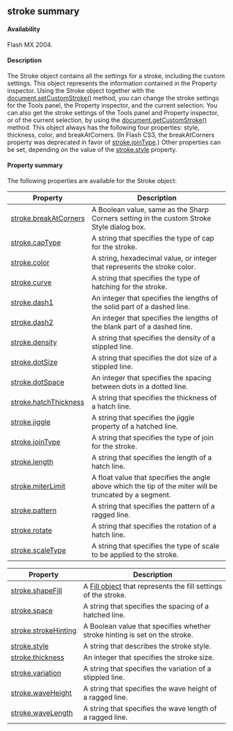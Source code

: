 ## stroke summary

#### Availability

Flash MX 2004.

#### Description

The Stroke object contains all the settings for a stroke, including the custom settings. This object represents the information contained in the Property inspector. Using the Stroke object together with the [document.setCustomStroke()](#!AdobeDocs/developers-animatesdk-docs/master/Document_object/docum480.md) method, you can change the stroke settings for the Tools panel, the Property inspector, and the current selection. You can also get the stroke settings of the Tools panel and Property inspector, or of the current selection, by using the [document.getCustomStroke()](#!AdobeDocs/developers-animatesdk-docs/master/Document_object/docume75.md) method.
This object always has the following four properties: style, thickness, color, and breakAtCorners. (In Flash CS3, the breakAtCorners property was deprecated in favor of [stroke.joinType](#!AdobeDocs/developers-animatesdk-docs/master/Stroke_object/stroke11.md).) Other properties can be set, depending on the value of the [stroke.style](#!AdobeDocs/developers-animatesdk-docs/master/Stroke_object/stroke20.md) property.

#### Property summary

The following properties are available for the Stroke object:

| **Property**                                    | **Description**                                                                                         |
|-------------------------------------------------|---------------------------------------------------------------------------------------------------------|
| [stroke.breakAtCorners](#!AdobeDocs/developers-animatesdk-docs/master/Stroke_object/stroke.md) | A Boolean value, same as the Sharp Corners setting in the custom Stroke Style dialog box.               |
| [stroke.capType](#!AdobeDocs/developers-animatesdk-docs/master/Stroke_object/stroke1.md)                 | A string that specifies the type of cap for the stroke.                                                 |
| [stroke.color](#!AdobeDocs/developers-animatesdk-docs/master/Stroke_object/stroke2.md)                   | A string, hexadecimal value, or integer that represents the stroke color.                               |
| [stroke.curve](#!AdobeDocs/developers-animatesdk-docs/master/Stroke_object/stroke3.md)                   | A string that specifies the type of hatching for the stroke.                                            |
| [stroke.dash1](#!AdobeDocs/developers-animatesdk-docs/master/Stroke_object/stroke4.md)                   | An integer that specifies the lengths of the solid part of a dashed line.                               |
| [stroke.dash2](#!AdobeDocs/developers-animatesdk-docs/master/Stroke_object/stroke5.md)                   | An integer that specifies the lengths of the blank part of a dashed line.                               |
| [stroke.density](#!AdobeDocs/developers-animatesdk-docs/master/Stroke_object/stroke6.md)                 | A string that specifies the density of a stippled line.                                                 |
| [stroke.dotSize](#!AdobeDocs/developers-animatesdk-docs/master/Stroke_object/stroke7.md)                 | A string that specifies the dot size of a stippled line.                                                |
| [stroke.dotSpace](#!AdobeDocs/developers-animatesdk-docs/master/Stroke_object/stroke8.md)                | An integer that specifies the spacing between dots in a dotted line.                                    |
| [stroke.hatchThickness](#!AdobeDocs/developers-animatesdk-docs/master/Stroke_object/stroke9.md)          | A string that specifies the thickness of a hatch line.                                                  |
| [stroke.jiggle](#!AdobeDocs/developers-animatesdk-docs/master/Stroke_object/stroke10.md)                  | A string that specifies the jiggle property of a hatched line.                                          |
| [stroke.joinType](#!AdobeDocs/developers-animatesdk-docs/master/Stroke_object/stroke11.md)                | A string that specifies the type of join for the stroke.                                                |
| [stroke.length](#!AdobeDocs/developers-animatesdk-docs/master/Stroke_object/stroke12.md)                  | A string that specifies the length of a hatch line.                                                     |
| [stroke.miterLimit](#!AdobeDocs/developers-animatesdk-docs/master/Stroke_object/stroke13.md)              | A float value that specifies the angle above which the tip of the miter will be truncated by a segment. |
| [stroke.pattern](#!AdobeDocs/developers-animatesdk-docs/master/Stroke_object/stroke14.md)                 | A string that specifies the pattern of a ragged line.                                                   |
| [stroke.rotate](#!AdobeDocs/developers-animatesdk-docs/master/Stroke_object/stroke15.md)                  | A string that specifies the rotation of a hatch line.                                                   |
| [stroke.scaleType](#!AdobeDocs/developers-animatesdk-docs/master/Stroke_object/stroke16.md)               | A string that specifies the type of scale to be applied to the stroke.                                  |

| **Property**                          | **Description**                                                                 |
|---------------------------------------|---------------------------------------------------------------------------------|
| [stroke.shapeFill](#!AdobeDocs/developers-animatesdk-docs/master/Stroke_object/stroke17.md)     | A [Fill object](#!AdobeDocs/developers-animatesdk-docs/master/Fill_object/fill_summary.md) that represents the fill settings of the stroke. |
| [stroke.space](#!AdobeDocs/developers-animatesdk-docs/master/Stroke_object/stroke18.md)         | A string that specifies the spacing of a hatched line.                          |
| [stroke.strokeHinting](#!AdobeDocs/developers-animatesdk-docs/master/Stroke_object/stroke19.md) | A Boolean value that specifies whether stroke hinting is set on the stroke.     |
| [stroke.style](#!AdobeDocs/developers-animatesdk-docs/master/Stroke_object/stroke20.md)         | A string that describes the stroke style.                                       |
| [stroke.thickness](#!AdobeDocs/developers-animatesdk-docs/master/Stroke_object/stroke21.md)     | An integer that specifies the stroke size.                                      |
| [stroke.variation](#!AdobeDocs/developers-animatesdk-docs/master/Stroke_object/stroke22.md)     | A string that specifies the variation of a stippled line.                       |
| [stroke.waveHeight](#!AdobeDocs/developers-animatesdk-docs/master/Stroke_object/stroke23.md)    | A string that specifies the wave height of a ragged line.                       |
| [stroke.waveLength](#!AdobeDocs/developers-animatesdk-docs/master/Stroke_object/stroke24.md)    | A string that specifies the wave length of a ragged line.                       |

<span id="stroke.breakAtCorners" class="anchor"></span>

